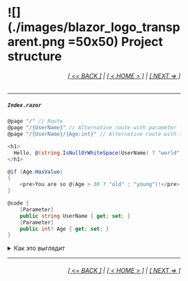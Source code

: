 <div style="width:80%; margin-left:10%;">

# ![](./images/blazor_logo_transparent.png =50x50) Project structure

<div style="text-align:right;">

###### [[ <= BACK ]](03.4.md) | [[ < HOME > ]](00.md) | [[ NEXT => ]](04.md)

</div>

---

##### `Index.razor`

```csharp
@page "/" // Route
@page "/{UserName}" // Alternative route with parameter
@page "/{UserName}/{Age:int}" // Alternative route with type constrained parameter

<h1>
  Hello, @(string.IsNullOrWhiteSpace(UserName) ? "world" : UserName)!
</h1>

@if (Age.HasValue)
{
    <pre>You are so @(Age > 30 ? "old" : "young")!</pre>
}

@code {
    [Parameter]
    public string UserName { get; set; }
    [Parameter]
    public int? Age { get; set; }
}
```

<details>
  <summary>Как это выглядит</summary>

![](./images/hello_w.png =800x)
<br>

![](./images/hello_u.png =800x)
<br>

![](./images/hello_u_a.png =800x)

</details>

---

<div style="text-align:right;">

###### [[ <= BACK ]](03.4.md) | [[ < HOME > ]](00.md) | [[ NEXT => ]](04.md)

</div>

</div>
